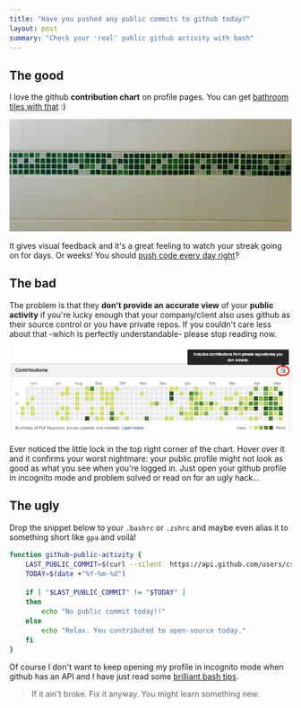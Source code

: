 ```yaml
---
title: "Have you pushed any public commits to github today?"
layout: post
summary: "Check your 'real' public github activity with bash"
---
```


## The good

I love the github **contribution chart** on profile pages. You can get [bathroom tiles with that](https://twitter.com/mrdougal/statuses/442929113733410816) :)

![github activity shower](/assets/images/github_activity_shower.png)

It gives visual feedback and it's a great feeling to watch your streak going on for days. Or weeks! You should [push code every day right](http://ejohn.org/blog/write-code-every-day/)?

## The bad

The problem is that they **don't provide an accurate view** of your **public activity** if you're lucky enough that your company/client also uses github as their source control or you have private repos. If you couldn't care less about that -which is perfectly understandable- please stop reading now.

![github activity includes private repos](/assets/images/github_acitivity_private_repos.png)

Ever noticed the little lock in the top right corner of the chart. Hover over it and it confirms your worst nightmare: your public profile might not look as good as what you see when you're logged in. Just open your github profile in incognito mode and problem solved or read on for an ugly hack...

## The ugly

Drop the snippet below to your ```.bashrc``` or ```.zshrc``` and maybe even alias it to something short like ```gpa``` and voilà!

```bash
function github-public-activity {
    LAST_PUBLIC_COMMIT=$(curl --silent  https://api.github.com/users/csabapalfi/events | grep created_at | sed -e "s/.* \"//" -e "s/T.*//"  | head -1)
    TODAY=$(date +"%Y-%m-%d")

    if [ "$LAST_PUBLIC_COMMIT" != "$TODAY" ]
    then
        echo "No public commit today!!"
    else
        echo "Relax. You contributed to open-source today."
    fi
}
```

Of course I don't want to keep opening my profile in incognito mode when github has an API and I have just read some [brilliant bash tips](http://robertmuth.blogspot.co.uk/2012/08/better-bash-scripting-in-15-minutes.html).

> If it ain't broke. Fix it anyway. You might learn something new.